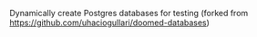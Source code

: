 Dynamically create Postgres databases for testing (forked from https://github.com/uhaciogullari/doomed-databases)